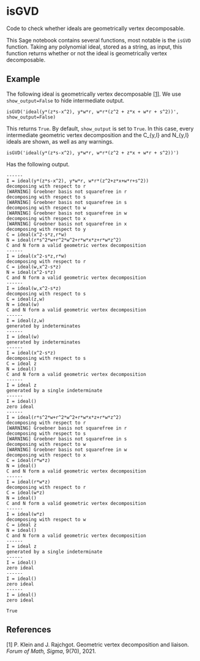 # isGVD
Code to check whether ideals are geometrically vertex decomposable.

This Sage notebook contains several functions, most notable is the `isGVD` function.
Taking any polynomial ideal, stored as a string, as input, this function returns whether or not the ideal is geometrically vertex decomposable.

## Example

The following ideal is geometrically vertex decomposable [[1]](#KleinRajchgot21).
We use `show_output=False` to hide intermediate output.

```{python}
isGVD('ideal(y*(z*s-x^2), y*w*r, w*r*(z^2 + z*x + w*r + s^2))', show_output=False)
```

This returns `True`.
By default, `show_output` is set to `True`.
In this case, every intermediate geometric vertex decomposition and the C_{y,I} and N_{y,I} ideals are shown, as well as any warnings.

```{python}
isGVD('ideal(y*(z*s-x^2), y*w*r, w*r*(z^2 + z*x + w*r + s^2))')
```
Has the following output.

```
------
I = ideal(y*(z*s-x^2), y*w*r, w*r*(z^2+z*x+w*r+s^2))
decomposing with respect to r
[WARNING] Groebner basis not squarefree in r
decomposing with respect to s
[WARNING] Groebner basis not squarefree in s
decomposing with respect to w
[WARNING] Groebner basis not squarefree in w
decomposing with respect to x
[WARNING] Groebner basis not squarefree in x
decomposing with respect to y
C = ideal(x^2-s*z,r*w)
N = ideal(r*s^2*w+r^2*w^2+r*w*x*z+r*w*z^2)
C and N form a valid geometric vertex decomposition
------
I = ideal(x^2-s*z,r*w)
decomposing with respect to r
C = ideal(w,x^2-s*z)
N = ideal(x^2-s*z)
C and N form a valid geometric vertex decomposition
------
I = ideal(w,x^2-s*z)
decomposing with respect to s
C = ideal(z,w)
N = ideal(w)
C and N form a valid geometric vertex decomposition
------
I = ideal(z,w)
generated by indeterminates
------
I = ideal(w)
generated by indeterminates
------
I = ideal(x^2-s*z)
decomposing with respect to s
C = ideal z
N = ideal()
C and N form a valid geometric vertex decomposition
------
I = ideal z
generated by a single indeterminate
------
I = ideal()
zero ideal
------
I = ideal(r*s^2*w+r^2*w^2+r*w*x*z+r*w*z^2)
decomposing with respect to r
[WARNING] Groebner basis not squarefree in r
decomposing with respect to s
[WARNING] Groebner basis not squarefree in s
decomposing with respect to w
[WARNING] Groebner basis not squarefree in w
decomposing with respect to x
C = ideal(r*w*z)
N = ideal()
C and N form a valid geometric vertex decomposition
------
I = ideal(r*w*z)
decomposing with respect to r
C = ideal(w*z)
N = ideal()
C and N form a valid geometric vertex decomposition
------
I = ideal(w*z)
decomposing with respect to w
C = ideal z
N = ideal()
C and N form a valid geometric vertex decomposition
------
I = ideal z
generated by a single indeterminate
------
I = ideal()
zero ideal
------
I = ideal()
zero ideal
------
I = ideal()
zero ideal

True
```

## References

<a id="KleinRajchgot21">[1]</a>
P. Klein and J. Rajchgot. 
Geometric vertex decomposition and liaison. 
_Forum of Math, Sigma_, 9(70), 2021.
